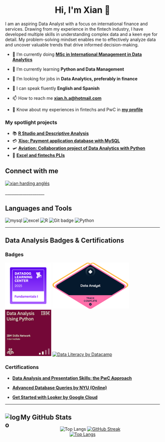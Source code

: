 <h1 align="center">Hi, I'm Xian 🔷</h1>

<p align="left"> I am an aspiring Data Analyst with a focus on international finance and services. Drawing from my experience in the fintech industry, I have developed multiple skills in understanding complex data and a keen eye for detail. My problem-solving mindset enables me to effectively analyze data and uncover valuable trends that drive informed decision-making.</p>

- 🔭 I’m currently doing **[MSc in International Management in Data Analytics](https://www.rennes-sb.com/programmes/postgraduate/discover-masters/master-of-science-in-international-management/)**

- 🌱 I’m currently learning **Python and Data Management**

- 🤝 I’m looking for jobs in **Data Analytics, preferably in finance**

- 💬 I can speak fluently **English and Spanish**

- 📫 How to reach me **xian.h.a@hotmail.com**

- 📄 Know about my experiences in fintechs and PwC in **[my profile](https://www.linkedin.com/in/xianha/)**

<h3 align="left"> My spotlight projects </h3>

- 📚 **[R Studio and Descriptive Analysis](https://www.github.com/r41ss4/r_stat_ort)**
- 💳 **[Xiso: Payment application database with MySQL](https://github.com/r41ss4/xisov1)**
- 🛩️ **[Aviation: Collaboration project of Data Analytics with Python](https://github.com/r41ss4/rennes_da)**
- 📄 **[Excel and fintechs PLIs](https://github.com/r41ss4/fintexcel/tree/main)**


<h2 align="left">Connect with me </h2>
<p align="left">
<a href="https://www.linkedin.com/in/xianha/" target="blank"><img align="center" src="https://raw.githubusercontent.com/rahuldkjain/github-profile-readme-generator/master/src/images/icons/Social/linked-in-alt.svg" alt="xian harding anglés" height="30" width="40" /></a>
</p>
____________________

<h2 align="left"> Languages and Tools </h2>
<div align="left">
  <img src="https://img.shields.io/badge/MySQL-4479A1?logo=mysql&logoColor=fff" alt="mysql" />  
  <img src="https://img.shields.io/badge/Google_Sheets_%2F_Excel-34A853?style=plastic&logo=googlesheets&logoColor=white" alt="excel" />       
  <img src="https://img.shields.io/badge/R_Studio-276DC3?logo=r" alt="R" />                 
  <img src="https://img.shields.io/badge/Git-%23F05033.svg?style=plastic&logo=git&logoColor=white" alt="Git badge"/>            
  <img src="https://img.shields.io/badge/Python-3776AB?style=plastic&logo=python&logoColor=fff" alt="Python"/>
</p align="left">

____________________

<!-- Data Analysis Badges & Certifications -->
<h2 align="left"> Data Analysis Badges  & Certifications </h2>
<h3 align="left"> Badges </h3>

<div align="left">
  <a href="https://www.credly.com/badges/65efd81d-5470-4c2d-9975-bb43cd16b858/public_url"><img src="/images/datadog-fundamental.png" alt="Datadog Fundamentals I" height="150"/></a>        
  <a href="https://www.datacamp.com/statement-of-accomplishment/track/7c9c991a1d6b0baa4572e7d90868f4202b92cbbc?raw=1"><img src="/images/data-python-datacamp.png" alt="Data Analytics with Python by Datacamp" height="150"/></a>       
  <a href="https://courses.cognitiveclass.ai/certificates/cb2dfbb4ed08420c81b9524e831e7270"><img src="/images/data-analysis-using-python.png" alt="Data Analysis with Python by IBM" height="150"/></a>           
  <a href="https://www.datacamp.com/skill-verification/DL0031820519372"><img src="/images/data-lit-datacamp.avif" alt="Data Literacy by Datacamp" height="150"/></a>       
</p align="left">

<h3 align="left"> Certifications </h3>
<div align="left">

* **[Data Analysis and Presentation Skills: the PwC Approach](https://www.coursera.org/account/accomplishments/specialization/ZO09YXS29B7Q)**

* **[Advanced Database Queries by NYU (Online)](https://courses.edx.org/certificates/caee4a33d05548e6926ab7d7b43b9ff1)**  

* **[Get Started with Looker by Google Cloud](https://www.credly.com/badges/bac495fd-9b7c-4103-9562-42e261155153)**
____________________

<!--- GitHub Stats -->
<h2 align="left">My GitHub Stats <img align="left" src="https://upload.wikimedia.org/wikipedia/commons/a/ae/Github-desktop-logo-symbol.svg" alt="logo" height="50" width="50" /></h2>

<div align="center">

![Top Langs](https://github-readme-stats.vercel.app/api?username=r41ss4&theme=aura&show_icons=true)
[![GitHub Streak](https://streak-stats.demolab.com/?user=r41ss4&theme=aura)](https://git.io/streak-stats)       
[![Top Langs](https://github-readme-stats-git-masterrstaa-rickstaa.vercel.app/api/top-langs/?username=r41ss4&theme=aura&show_icons=true&t)](https://github.com/r41ss4/github-readme-stats) 


</div>
